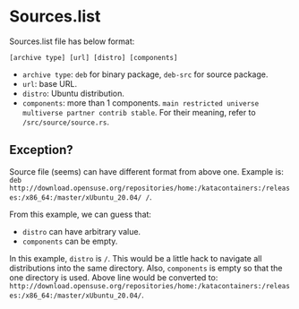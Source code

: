 # Sources.list

Sources.list file has below format:

```sources.list
[archive type] [url] [distro] [components]
```

- `archive type`: `deb` for binary package, `deb-src` for source package.
- `url`: base URL.
- `distro`: Ubuntu distribution.
- `components`: more than 1 components. `main restricted universe multiverse partner contrib stable`. For their meaning, refer to `/src/source/source.rs`.

## Exception?

Source file (seems) can have different format from above one.
Example is: `deb http://download.opensuse.org/repositories/home:/katacontainers:/releases:/x86_64:/master/xUbuntu_20.04/ /`.

From this example, we can guess that:

- `distro` can have arbitrary value.
- `components` can be empty.

In this example, `distro` is `/`. This would be a little hack to navigate all distributions into the same directory. Also, `components` is empty so that the one directory is used.
Above line would be converted to: `http://download.opensuse.org/repositories/home:/katacontainers:/releases:/x86_64:/master/xUbuntu_20.04/`.

